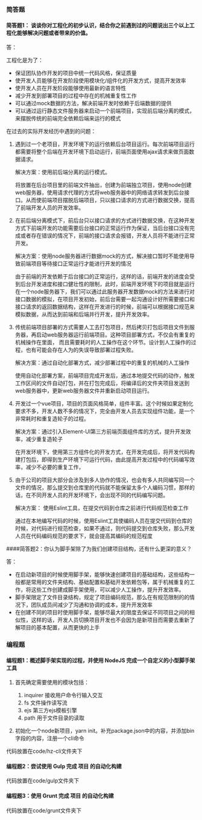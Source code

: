 ### 简答题

#### 简答题1： 谈谈你对工程化的初步认识，结合你之前遇到过的问题说出三个以上工程化能够解决问题或者带来的价值。

答： 

工程化是为了：

- 保证团队协作开发的项目中统一代码风格，保证质量
- 使开发人员能够在开发阶段使用模块化/组件化的开发方式，提高开发效率
- 使开发人员在开发阶段能够使用最新的语言特性
- 减少开发到部署项目的过程中存在的机械重复性工作
- 可以通过mock数据的方法，解决前端开发时依赖于后端数据的提供
- 可以通过运行静态文件服务器来启动一个前端项目，实现前后端分离的模式，来摆脱传统的前端完全依赖后端来运行的模式

在过去的实际开发经历中遇到的问题：

1. 遇到过一个老项目，开发环境下的运行依赖后台项目运行。每次前端项目运行都需要将整个后端在开发环境下启动运行，前端页面使用ajax请求来做页面数据请求。

	解决方案：使用前后端分离的运行模式。
	
	将放置在后台项目里的前端文件抽出，创建为前端独立项目，使用node创建web服务器，使用请求代理的方式将web服务器中的网络请求转发到后台接口。从而使前端项目摆脱后端项目，只以接口请求的方式进行数据交换，提高了前端开发人员的开发效率。

2. 在前后端分离模式下，前后台只以接口请求的方式进行数据交换，在这种开发方式下前端开发的功能需要后台接口的正常运行作为保证，当后台接口没有完成或者存在错误的情况下，前端的接口请求会报错，开发人员将不能进行正常开发。

	解决方案：使用node服务器进行数据mock的方式，解决接口暂时不能使用导致前端项目等待接口正常运行才能进行开发的情况

	由于前端的开发依赖于后台接口的正常运行，这样的话，前端开发的进度会受到后台开发进度和接口健壮性的限制，此时，前端开发环境下的项目就是运行在一个node服务器下，我们可以通过此服务器开发数据mock的方法来进行对接口数据的模拟，在项目开发初始，前后台需要一起沟通设计好所需要接口和接口请求的返回数据结构，这样在开发进行的时候，前端可以根据接口规范来模拟数据，从而达到前端和后端并行开发，提升开发效率。

3. 传统前端项目部署的方式需要人工去打包项目，然后拷贝打包后项目文件到服务器，再启动web服务器运行前端项目。这种项目部署方式，不仅会有重复的机械操作在里面， 而且需要耗时的人工操作在这个环节。设计到人工操作的过程，也有可能会存在人为的失误导致部署过程失败。

	解决方案：通过自动化部署方式，减少部署过程中的重复的机械的人工操作

	使用自动化部署方案，前端项目完成开发后，通过本地提交代码的动作，触发工作区间的文件自动打包，并在打包完成后，将编译后的文件夹项目发送到web服务器中，更新web服务器文件并重新启动项目运行。

4. 开发过一个vue项目，项目的页面风格简单，组件丰富。这个时候如果定制化要求不多，开发人数不多的情况下，完全由开发人员去实现组件功能，是一个非常耗时和重复造轮子的过程。

	解决方案：通过引入Element-UI第三方前端页面组件库的方式，提升开发效率，减少重复造轮子

	在开发环境下，使用第三方组件化的开发方式，在开发完成后，将开发代码构建打包后，即得到生产环境下可运行代码，由此提高开发过程中的代码编写效率，减少不必要的重复工作，

5. 由于公司的项目大部分会涉及到多人协作的情况，也会有多人共同编写同一个文件的情况，那么提交到仓库里的代码就不能保留太多个人编码习惯，那样的话，在不同开发人员的开发环境下，会出现不同的代码编写问题。

	解决方案： 使用Eslint工具，在提交代码到仓库之前进行代码规范检查工作

	通过在本地编写代码的时候，使用Eslint工具使编码人员在提交代码到仓库的时候，对代码进行规范检查，如果不通过，则代码提交到仓库失败，那么开发人员在代码编码规范的要求下，就会提高其编码的规范程度

####简答题2：你认为脚手架除了为我们创建项目结构，还有什么更深的意义？

答：

- 在启动新项目的时候使用脚手架，能够快速创建项目的基础结构，这些结构一般都是常用的文件夹结构、基础配置和基础开发依赖包等，属于机械重复的工作，将这些工作创建成脚手架使用，可以减少人工操作，提升开发效率。
- 脚手架限定了文件目录结构，规定了项目编码规范，那么在有规范限制的的情况下，团队成员间减少了沟通和协调的成本，提升开发效率
- 在创建不同的项目时使用脚手架，能够尽最大的限度去保证不同项目之间的相似性，这样的话，开发人员切换项目开发也不会因为是新项目而需要去重新了解项目的基本配置，从而更快的上手

### 编程题

#### 编程题1：概述脚手架实现的过程，并使用 NodeJS 完成一个自定义的小型脚手架工具

1. 首先确定需要使用的模块包括：
	1. inquirer 	接收用户命令行输入交互
	2. fs 			文件操作读写流
	3. ejs 			第三方ejs模板引擎
	4. path			用于文件目录的读取

2. 初始化一个node新项目，yarn init。补充package.json中的内容，并添加bin字段的内容，注册一个cli命令

代码放置在code/hz-cli文件夹下

#### 编程题2：尝试使用 Gulp 完成 项目 的自动化构建

代码放置在code/gulp文件夹下

#### 编程题3：使用 Grunt 完成 项目 的自动化构建

代码放置在code/grunt文件夹下









